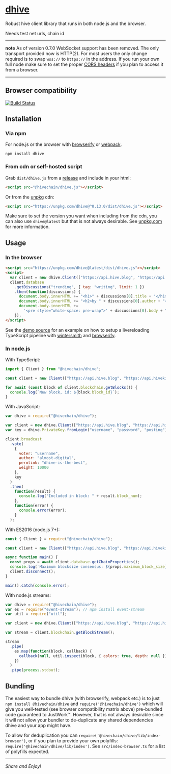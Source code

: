 # [dhive](https://github.com)

Robust hive client library that runs in both node.js and the browser.

Needs test net urls, chain id

---

**note** As of version 0.7.0 WebSocket support has been removed. The only transport provided now is HTTP(2). For most users the only change required is to swap `wss://` to `https://` in the address. If you run your own full node make sure to set the proper [CORS headers](https://en.wikipedia.org/wiki/Cross-origin_resource_sharing) if you plan to access it from a browser.

---

## Browser compatibility

[![Build Status](https://saucelabs.com/browser-matrix/jnordberg-dhive.svg)](https://saucelabs.com/open_sauce/user/jnordberg-dhive)

## Installation

### Via npm

For node.js or the browser with [browserify](https://github.com/substack/node-browserify) or [webpack](https://github.com/webpack/webpack).

```
npm install dhive
```

### From cdn or self-hosted script

Grab `dist/dhive.js` from a [release](https://github.com/jnordberg/dhive/releases) and include in your html:

```html
<script src="@hivechain/dhive.js"></script>
```

Or from the [unpkg](https://unpkg.com) cdn:

```html
<script src="https://unpkg.com/dhive@^0.13.0/dist/dhive.js"></script>
```

Make sure to set the version you want when including from the cdn, you can also use `dhive@latest` but that is not always desirable. See [unpkg.com](https://unpkg.com) for more information.

## Usage

### In the browser

```html
<script src="https://unpkg.com/dhive@latest/dist/dhive.js"></script>
<script>
  var client = new dhive.Client(["https://api.hive.blog", "https://api.hivekings.com", "https://anyx.io", "https://api.openhive.network"]);
  client.database
    .getDiscussions("trending", { tag: "writing", limit: 1 })
    .then(function(discussions) {
      document.body.innerHTML += "<h1>" + discussions[0].title + "</h1>";
      document.body.innerHTML += "<h2>by " + discussions[0].author + "</h2>";
      document.body.innerHTML +=
        '<pre style="white-space: pre-wrap">' + discussions[0].body + "</pre>";
    });
</script>
```

See the [demo source](https://github.com/jnordberg/dhive/tree/master/examples/comment-feed) for an example on how to setup a livereloading TypeScript pipeline with [wintersmith](https://github.com/jnordberg/wintersmith) and [browserify](https://github.com/substack/node-browserify).

### In node.js

With TypeScript:

```typescript
import { Client } from "@hivechain/dhive";

const client = new Client(["https://api.hive.blog", "https://api.hivekings.com", "https://anyx.io", "https://api.openhive.network"]);

for await (const block of client.blockchain.getBlocks()) {
  console.log(`New block, id: ${block.block_id}`);
}
```

With JavaScript:

```javascript
var dhive = require("@hivechain/dhive");

var client = new dhive.Client(["https://api.hive.blog", "https://api.hivekings.com", "https://anyx.io", "https://api.openhive.network"]);
var key = dhive.PrivateKey.fromLogin("username", "password", "posting");

client.broadcast
  .vote(
    {
      voter: "username",
      author: "almost-digital",
      permlink: "dhive-is-the-best",
      weight: 10000
    },
    key
  )
  .then(
    function(result) {
      console.log("Included in block: " + result.block_num);
    },
    function(error) {
      console.error(error);
    }
  );
```

With ES2016 (node.js 7+):

```javascript
const { Client } = require("@hivechain/dhive");

const client = new Client(["https://api.hive.blog", "https://api.hivekings.com", "https://anyx.io", "https://api.openhive.network"]);

async function main() {
  const props = await client.database.getChainProperties();
  console.log(`Maximum blocksize consensus: ${props.maximum_block_size} bytes`);
  client.disconnect();
}

main().catch(console.error);
```

With node.js streams:

```javascript
var dhive = require("@hivechain/dhive");
var es = require("event-stream"); // npm install event-stream
var util = require("util");

var client = new dhive.Client(["https://api.hive.blog", "https://api.hivekings.com", "https://anyx.io", "https://api.openhive.network"]);

var stream = client.blockchain.getBlockStream();

stream
  .pipe(
    es.map(function(block, callback) {
      callback(null, util.inspect(block, { colors: true, depth: null }) + "\n");
    })
  )
  .pipe(process.stdout);
```

## Bundling

The easiest way to bundle dhive (with browserify, webpack etc.) is to just `npm install @hivechain/dhive` and `require('@hivechain/dhive')` which will give you well-tested (see browser compatibility matrix above) pre-bundled code guaranteed to JustWork™. However, that is not always desirable since it will not allow your bundler to de-duplicate any shared dependencies dhive and your app might have.

To allow for deduplication you can `require('@hivechain/dhive/lib/index-browser')`, or if you plan to provide your own polyfills: `require('@hivechain/dhive/lib/index')`. See `src/index-browser.ts` for a list of polyfills expected.

---

_Share and Enjoy!_
